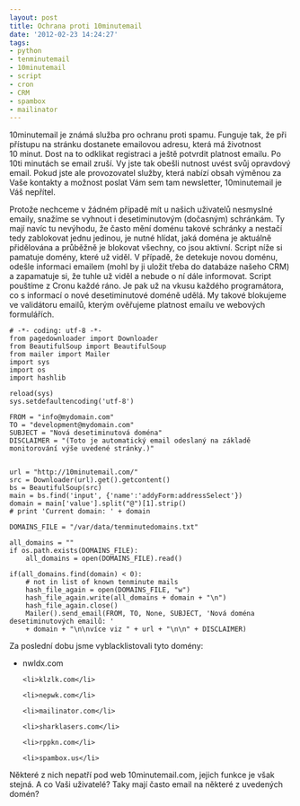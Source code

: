 ```yaml
---
layout: post
title: Ochrana proti 10minutemail
date: '2012-02-23 14:24:27'
tags:
- python
- tenminutemail
- 10minutemail
- script
- cron
- CRM
- spambox
- mailinator
---
```


10minutemail je známá služba pro ochranu proti spamu. Funguje tak, že
při přístupu na stránku dostanete emailovou adresu, která má životnost
10 minut. Dost na to odklikat registraci a ještě potvrdit platnost
emailu. Po 10ti minutách se email zruší. Vy jste tak obešli nutnost uvést
svůj opravdový email. Pokud jste ale provozovatel služby, která nabízí
obsah výměnou za Vaše kontakty a možnost poslat Vám sem tam newsletter,
10minutemail je Váš nepřítel.


<p>Protože nechceme v žádném případě mít u našich uživatelů
nesmyslné emaily, snažíme se vyhnout i desetiminutovým (dočasným)
schránkám. Ty mají navíc tu nevýhodu, že často mění doménu takové
schránky a nestačí tedy zablokovat jednu jedinou, je nutné hlídat, jaká
doména je aktuálně přidělována a průběžně je blokovat všechny, co
jsou aktivní. Script níže si pamatuje domény, které už viděl.
V případě, že detekuje novou doménu, odešle informaci emailem (mohl
by ji uložit třeba do databáze našeho CRM) a zapamatuje si, že tuhle už
viděl a nebude o ní dále informovat. Script pouštíme z Cronu
každé ráno. Je pak už na vkusu každého programátora, co s informací
o nové desetiminutové doméně udělá. My takové blokujeme ve
validátoru emailů, kterým ověřujeme platnost emailu ve webových
formulářích.</p>

<pre class=".prettyprint"><code># -*- coding: utf-8 -*-
from pagedownloader import Downloader
from BeautifulSoup import BeautifulSoup
from mailer import Mailer
import sys
import os
import hashlib

reload(sys)
sys.setdefaultencoding('utf-8')

FROM = "info@mydomain.com"
TO = "development@mydomain.com"
SUBJECT = "Nová desetiminutová doména"
DISCLAIMER = "(Toto je automatický email odeslaný na základě monitorování výše uvedené stránky.)"


url = "http://10minutemail.com/"
src = Downloader(url).get().getcontent()
bs = BeautifulSoup(src)
main = bs.find('input', {'name':'addyForm:addressSelect'})
domain = main['value'].split("@")[1].strip()
# print 'Current domain: ' + domain

DOMAINS_FILE = "/var/data/tenminutedomains.txt"

all_domains = ""
if os.path.exists(DOMAINS_FILE):
    all_domains = open(DOMAINS_FILE).read()

if(all_domains.find(domain) < 0):
    # not in list of known tenminute mails
    hash_file_again = open(DOMAINS_FILE, "w")
    hash_file_again.write(all_domains + domain + "\n")
    hash_file_again.close()
    Mailer().send_email(FROM, TO, None, SUBJECT, 'Nová doména desetiminutových emailů: '
    + domain + "\n\nvíce viz " + url + "\n\n" + DISCLAIMER)</code></pre>

<p>Za poslední dobu jsme vyblacklistovali tyto domény:</p>

<ul>
	<li>nwldx.com</li>

	<li>klzlk.com</li>

	<li>nepwk.com</li>

	<li>mailinator.com</li>

	<li>sharklasers.com</li>

	<li>rppkn.com</li>

	<li>spambox.us</li>
</ul>

<p>Některé z nich nepatří pod web 10minutemail.com, jejich funkce je
však stejná. A co Vaši uživatelé? Taky mají často email na některé
z uvedených domén?</p>

